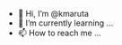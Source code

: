 - 👋 Hi, I’m @kmaruta
- 🌱 I’m currently learning ...
- 📫 How to reach me ...

<!---
kmaruta/kmaruta is a ✨ special ✨ repository because its `README.md` (this file) appears on your GitHub profile.
You can click the Preview link to take a look at your changes.
--->
